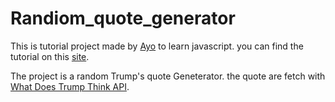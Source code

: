 # Randiom_quote_generator

This is tutorial project made by [Ayo](https://github.com/ayoisaiah) to learn javascript.
you can find the tutorial on this [site](https://freshman.tech/random-quote-machine/).

The project is a random Trump's quote Geneterator.
the quote are fetch with [What Does Trump Think API](https://whatdoestrumpthink.com/api-docs/index.html).
